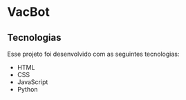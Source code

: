 # VacBot
## Tecnologias
Esse projeto foi desenvolvido com as seguintes tecnologias:

- HTML
- CSS
- JavaScript
- Python
